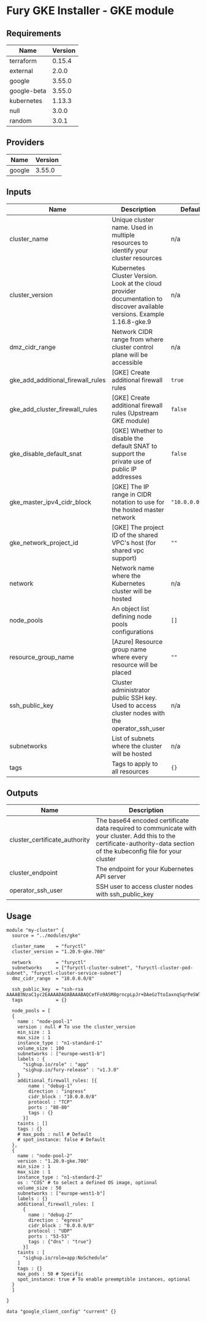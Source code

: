 <!-- BEGIN_TF_DOCS -->

# Fury GKE Installer - GKE module

<!-- <KFD-DOCS> -->

## Requirements

| Name | Version |
|------|---------|
| terraform | 0.15.4 |
| external | 2.0.0 |
| google | 3.55.0 |
| google-beta | 3.55.0 |
| kubernetes | 1.13.3 |
| null | 3.0.0 |
| random | 3.0.1 |

## Providers

| Name | Version |
|------|---------|
| google | 3.55.0 |

## Inputs

| Name | Description | Default | Required |
|------|-------------|---------|:--------:|
| cluster\_name | Unique cluster name. Used in multiple resources to identify your cluster resources | n/a | yes |
| cluster\_version | Kubernetes Cluster Version. Look at the cloud provider documentation to discover available versions. Example 1.16.8-gke.9 | n/a | yes |
| dmz\_cidr\_range | Network CIDR range from where cluster control plane will be accessible | n/a | yes |
| gke\_add\_additional\_firewall\_rules | [GKE] Create additional firewall rules | `true` | no |
| gke\_add\_cluster\_firewall\_rules | [GKE] Create additional firewall rules (Upstream GKE module) | `false` | no |
| gke\_disable\_default\_snat | [GKE] Whether to disable the default SNAT to support the private use of public IP addresses | `false` | no |
| gke\_master\_ipv4\_cidr\_block | [GKE] The IP range in CIDR notation to use for the hosted master network | `"10.0.0.0/28"` | no |
| gke\_network\_project\_id | [GKE] The project ID of the shared VPC's host (for shared vpc support) | `""` | no |
| network | Network name where the Kubernetes cluster will be hosted | n/a | yes |
| node\_pools | An object list defining node pools configurations | `[]` | no |
| resource\_group\_name | [Azure] Resource group name where every resource will be placed | `""` | no |
| ssh\_public\_key | Cluster administrator public SSH key. Used to access cluster nodes with the operator\_ssh\_user | n/a | yes |
| subnetworks | List of subnets where the cluster will be hosted | n/a | yes |
| tags | Tags to apply to all resources | `{}` | no |

## Outputs

| Name | Description |
|------|-------------|
| cluster\_certificate\_authority | The base64 encoded certificate data required to communicate with your cluster. Add this to the certificate-authority-data section of the kubeconfig file for your cluster |
| cluster\_endpoint | The endpoint for your Kubernetes API server |
| operator\_ssh\_user | SSH user to access cluster nodes with ssh\_public\_key |

## Usage

```hcl
module "my-cluster" {
  source = "../modules/gke"

  cluster_name    = "furyctl"
  cluster_version = "1.20.9-gke.700"
  
  network         = "furyctl"
  subnetworks     = ["furyctl-cluster-subnet", "furyctl-cluster-pod-subnet", "furyctl-cluster-service-subnet"]
  dmz_cidr_range  = "10.0.0.0/8"
  
  ssh_public_key  = "ssh-rsa AAAAB3NzaC1yc2EAAAADAQABAAABAQCefFo9ASM8grncpLpJr+DAeGzTtoIaxnqSqrPeSWlCyManFz5M/DDkbnql8PdrENFU28blZyIxu93d5U0RhXZumXk1utpe0L/9UtImnOGG6/dKv9fV9vcJH45XdD3rCV21ZMG1nuhxlN0DftcuUubt/VcHXflBGaLrs18DrMuHVIbyb5WO4wQ9Od/SoJZyR6CZmIEqag6ADx4aFcdsUwK1Cpc51LhPbkdXGGjipiwP45q0I6/Brjxv/Kia1e+RmIRHiltsVBdKKTL9hqu9esbAod9I5BkBtbB5bmhQUVFZehi+d/opPvsIszE/coW5r/g/EVf9zZswebFPcsNr85+x"
  tags            = {}

  node_pools = [
  {
    name : "node-pool-1"
    version : null # To use the cluster_version
    min_size : 1
    max_size : 1
    instance_type : "n1-standard-1"
    volume_size : 100
    subnetworks : ["europe-west1-b"]
    labels : {
      "sighup.io/role" : "app"
      "sighup.io/fury-release" : "v1.3.0"
    }
    additional_firewall_rules: [{
        name : "debug-1"
        direction : "ingress"
        cidr_block : "10.0.0.0/8"
        protocol : "TCP"
        ports : "80-80"
        tags : {}
      }]
    taints : []
    tags : {}
    # max_pods : null # Default
    # spot_instance: false # Default
  },
  {
    name : "node-pool-2"
    version : "1.20.9-gke.700"
    min_size : 1
    max_size : 1
    instance_type : "n1-standard-2"
    os : "COS" # to select a defined OS image, optional
    volume_size : 50
    subnetworks : ["europe-west1-b"]
    labels : {}
    additional_firewall_rules: [
      {
        name : "debug-2"
        direction : "egress"
        cidr_block : "0.0.0.0/0"
        protocol : "UDP"
        ports : "53-53"
        tags : {"dns" : "true"}
      }]
    taints : [
      "sighup.io/role=app:NoSchedule"
    ]
    tags : {}
    max_pods : 50 # Specific
    spot_instance: true # To enable preemptible instances, optional
  }
  ]

}

data "google_client_config" "current" {}
```

<!-- </KFD-DOCS> -->
<!-- END_TF_DOCS -->
